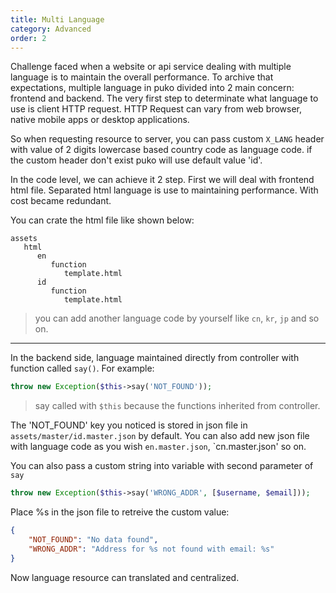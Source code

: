 ```yaml
---
title: Multi Language
category: Advanced
order: 2
---
```


Challenge faced when a website or api service dealing with multiple language is to maintain the overall performance.
To archive that expectations, multiple language in puko divided into 2 main concern: frontend and backend.
The very first step to determinate what language to use is client HTTP request. 
HTTP Request can vary from web browser, native mobile apps or desktop applications.

So when requesting resource to server, you can pass custom `X_LANG` 
header with value of 2 digits lowercase based country code as language code.
if the custom header don't exist puko will use default value 'id'.

In the code level, we can achieve it 2 step. First we will deal with frontend html file.
Separated html language is use to maintaining performance. With cost became redundant.

You can crate the html file like shown below:

```text
assets
   html
      en
         function
            template.html
      id
         function
            template.html
```

> you can add another language code by yourself like `cn`, `kr`, `jp` and so on.

---

In the backend side, language maintained directly from controller with function called `say()`.
For example:

```php
throw new Exception($this->say('NOT_FOUND'));
```

> say called with `$this` because the functions inherited from controller.

The 'NOT_FOUND' key you noticed is stored in json file in `assets/master/id.master.json` by default.
You can also add new json file with language code as you wish `en.master.json`, `cn.master.json' so on.

You can also pass a custom string into variable with second parameter of `say`

```php
throw new Exception($this->say('WRONG_ADDR', [$username, $email]));
```

Place %s in the json file to retreive the custom value:

```json
{
    "NOT_FOUND": "No data found",
    "WRONG_ADDR": "Address for %s not found with email: %s"
}
```

Now language resource can translated and centralized.
